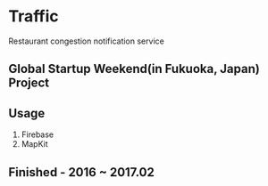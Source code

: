 # Traffic
Restaurant congestion notification service

## Global Startup Weekend(in Fukuoka, Japan) Project

## Usage
1. Firebase
2. MapKit

## Finished - 2016 ~ 2017.02

